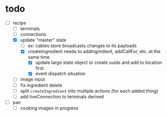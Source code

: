 # todo

- [ ] recipe
  - [ ] terminals
  - [ ] connections
  - [x] update "master" state
    - [ ] ex: cables store broadcasts changes to its payloads
    - [x] createIngredient needs to addIngredient, addCallFor, etc. at the same time
      - [x] update large state object or create uuids and add to location first
      - [x] event dispatch situation
  - [ ] image input
  - [ ] fix ingredient delete
  - [ ] split `createIngredient` into multiple actions (for each added thing)
  - [ ] add liveConnection to terminals derived
- [ ] pan
  - [ ] cooking images in progress